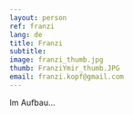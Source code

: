 ```yaml
---
layout: person
ref: franzi
lang: de
title: Franzi
subtitle: 
image: franzi_thumb.jpg
thumb: FranziYmir_thumb.JPG
email: franzi.kopf@gmail.com
---
```


Im Aufbau...
